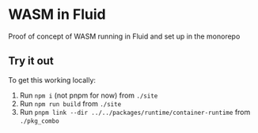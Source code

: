 # WASM in Fluid 

Proof of concept of WASM running in Fluid and set up in the monorepo

## Try it out
To get this working locally:
 1. Run `npm i` (not pnpm for now) from `./site`
 2. Run `npm run build` from `./site`
 3. Run `pnpm link --dir ../../packages/runtime/container-runtime` from `./pkg_combo`